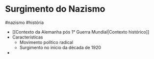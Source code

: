 # Surgimento do Nazismo
#nazismo #história 
- [[Contexto da Alemanha pós 1° Guerra Mundial|Contexto histórico]]
- Características
	- Movimento político radical
	- Surgimento no início da década de 1920
- 